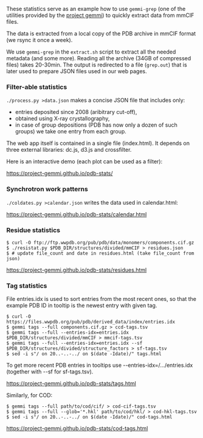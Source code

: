 
These statistics serve as an example how to use `gemmi-grep`
 (one of the utilities provided by the [project gemmi][1])
 to quickly extract data from mmCIF files.

The data is extracted from a local copy of the PDB archive in mmCIF format
(we rsync it once a week).

We use `gemmi-grep` in the `extract.sh` script to extract all the needed
metadata (and some more).
Reading all the archive (34GB of compressed files) takes 20-30min.
The output is redirected to a file (`grep.out`) that is later used
to prepare JSON files used in our web pages.

### Filter-able statistics

`./process.py >data.json` makes a concise JSON file that includes only:

* entries deposited since 2008 (aribitrary cut-off),
* obtained using X-ray crystallography,
* in case of group depositions (PDB has now only a dozen of such groups)
  we take one entry from each group.

The web app itself is contained in a single file (index.html).
It depends on three external libraries: dc.js, d3.js and crossfilter.

Here is an interactive demo (each plot can be used as a filter):

https://project-gemmi.github.io/pdb-stats/

### Synchrotron work patterns

`./coldates.py >calendar.json` writes the data used in calendar.html:

https://project-gemmi.github.io/pdb-stats/calendar.html

### Residue statistics

    $ curl -O ftp://ftp.wwpdb.org/pub/pdb/data/monomers/components.cif.gz
    $ ./resistat.py $PDB_DIR/structures/divided/mmCIF > residues.json
    $ # update file_count and date in residues.html (take file_count from json)

https://project-gemmi.github.io/pdb-stats/residues.html

### Tag statistics

File entries.idx is used to sort entries from the most recent ones,
so that the example PDB ID in tooltip is the newest entry with given tag.

    $ curl -O https://files.wwpdb.org/pub/pdb/derived_data/index/entries.idx
    $ gemmi tags --full components.cif.gz > ccd-tags.tsv
    $ gemmi tags --full --entries-idx=entries.idx $PDB_DIR/structures/divided/mmCIF > mmcif-tags.tsv
    $ gemmi tags --full --entries-idx=entries.idx --sf $PDB_DIR/structures/divided/structure_factors > sf-tags.tsv
    $ sed -i s"/ on 20..-..-../ on $(date -Idate)/" tags.html

To get more recent PDB entries in tooltips use --entries-idx=/.../entries.idx
(together with --sf for sf-tags.tsv).

https://project-gemmi.github.io/pdb-stats/tags.html

Similarly, for COD:

    $ gemmi tags --full path/to/cod/cif/ > cod-cif-tags.tsv
    $ gemmi tags --full --glob='*.hkl' path/to/cod/hkl/ > cod-hkl-tags.tsv
    $ sed -i s"/ on 20..-..-../ on $(date -Idate)/" cod-tags.html

https://project-gemmi.github.io/pdb-stats/cod-tags.html

[1]: https://project-gemmi.github.io/
